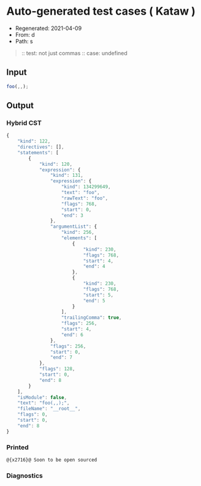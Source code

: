 # Auto-generated test cases ( Kataw )
- Regenerated: 2021-04-09
- From: d
- Path: s
> :: test: not just commas
> :: case: undefined
## Input

`````js
foo(,,);
`````

## Output

### Hybrid CST

```javascript
{
    "kind": 122,
    "directives": [],
    "statements": [
        {
            "kind": 120,
            "expression": {
                "kind": 131,
                "expression": {
                    "kind": 134299649,
                    "text": "foo",
                    "rawText": "foo",
                    "flags": 768,
                    "start": 0,
                    "end": 3
                },
                "argumentList": {
                    "kind": 256,
                    "elements": [
                        {
                            "kind": 230,
                            "flags": 768,
                            "start": 4,
                            "end": 4
                        },
                        {
                            "kind": 230,
                            "flags": 768,
                            "start": 5,
                            "end": 5
                        }
                    ],
                    "trailingComma": true,
                    "flags": 256,
                    "start": 4,
                    "end": 6
                },
                "flags": 256,
                "start": 0,
                "end": 7
            },
            "flags": 128,
            "start": 0,
            "end": 8
        }
    ],
    "isModule": false,
    "text": "foo(,,);",
    "fileName": "__root__",
    "flags": 0,
    "start": 0,
    "end": 8
}
```

### Printed

```javascript
@{x2716}@ Soon to be open sourced
```

### Diagnostics

```javascript

```

